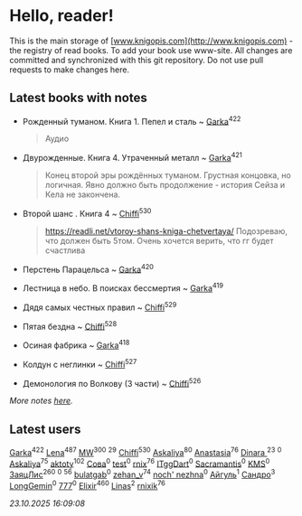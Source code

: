 # Hello, reader!
This is the main storage of [www.knigopis.com](http://www.knigopis.com) - the registry of read books.
To add your book use www-site. All changes are committed and synchronized with this git repository.
Do not use pull requests to make changes here.


## Latest books with notes
* Рожденный туманом. Книга 1. Пепел и сталь ~ [Garka](users/115/115753719718250012620-google)<sup>422</sup>
    > Аудио

* Двурожденные. Книга 4. Утраченный металл ~ [Garka](users/115/115753719718250012620-google)<sup>421</sup>
    > Конец второй эры рождённых туманом. Грустная концовка, но логичная. Явно должно быть продолжение - история Сейза и Кела не закончена.

* Второй шанс . Книга 4 ~ [Chiffi](users/105/105831994080785626680-google)<sup>530</sup>
    > https://readli.net/vtoroy-shans-kniga-chetvertaya/
    > Подозреваю, что должен быть 5том. Очень хочется верить, что гг будет счастлива

* Перстень Парацельса ~ [Garka](users/115/115753719718250012620-google)<sup>420</sup>

* Лестница в небо. В поисках бессмертия ~ [Garka](users/115/115753719718250012620-google)<sup>419</sup>

* Дядя самых честных правил ~ [Chiffi](users/105/105831994080785626680-google)<sup>529</sup>

* Пятая бездна ~ [Chiffi](users/105/105831994080785626680-google)<sup>528</sup>

* Осиная фабрика ~ [Garka](users/115/115753719718250012620-google)<sup>418</sup>

* Колдун с неглинки ~ [Chiffi](users/105/105831994080785626680-google)<sup>527</sup>

* Демонология по Волкову (3 части) ~ [Chiffi](users/105/105831994080785626680-google)<sup>526</sup>


_More notes [here](latest_books_with_notes.md)._


## Latest users
[Garka](users/115/115753719718250012620-google)<sup>422</sup> 
[Lena](users/106/106288897753354227117-google)<sup>487</sup> 
[MW](users/112/112939273652151342554-google)<sup>300</sup> 
[](users/105/105803270930838059244-google)<sup>29</sup> 
[Chiffi](users/105/105831994080785626680-google)<sup>530</sup> 
[Askaliya](users/108/108887983030919100717-google)<sup>80</sup> 
[Anastasia](users/Ana/Anastasia-local)<sup>76</sup> 
[Dinara ](users/107/107718177426132290975-google)<sup>23</sup> 
[](users/112/112499141381613191217-google)<sup>0</sup> 
[Askaliya](users/326/326783541-vkontakte)<sup>75</sup> 
[aktoty](users/115/115891840326495240870-google)<sup>102</sup> 
[Сова](users/111/111678706154782248327-google)<sup>0</sup> 
[test](users/tes/test-local)<sup>0</sup> 
[rnix](users/rni/rnix-local)<sup>76</sup> 
[ITggDart](users/109/109028180913620975319-google)<sup>0</sup> 
[Sacramantis](users/102/102752109452258353282-google)<sup>0</sup> 
[KMS](users/116/116225468654936056801-google)<sup>0</sup> 
[ЗаяцЛис](users/112/112388384595246311466-google)<sup>260</sup> 
[](users/100/100698173543506909054-google)<sup>0</sup> 
[](users/107/107756383717359753203-google)<sup>56</sup> 
[bulatgab](users/110/110922225860264388705-google)<sup>0</sup> 
[zehan_v](users/174/174598622-vkontakte)<sup>74</sup> 
[noch' nezhna](users/114/114697375851244071129-google)<sup>0</sup> 
[Айгуль](users/110/110628523588337726163-google)<sup>1</sup> 
[Сандро](users/108/108237148933511407715-google)<sup>3</sup> 
[LongGemin](users/115/115529136518387382118-google)<sup>0</sup> 
[777](users/110/110447263603270793076-google)<sup>0</sup> 
[Elixir](users/115/115826717712507836033-google)<sup>460</sup> 
[Linas](users/111/111754056754751183886-google)<sup>2</sup> 
[rnixik](users/116/116191270391964650818-google)<sup>76</sup> 


_23.10.2025 16:09:08_
